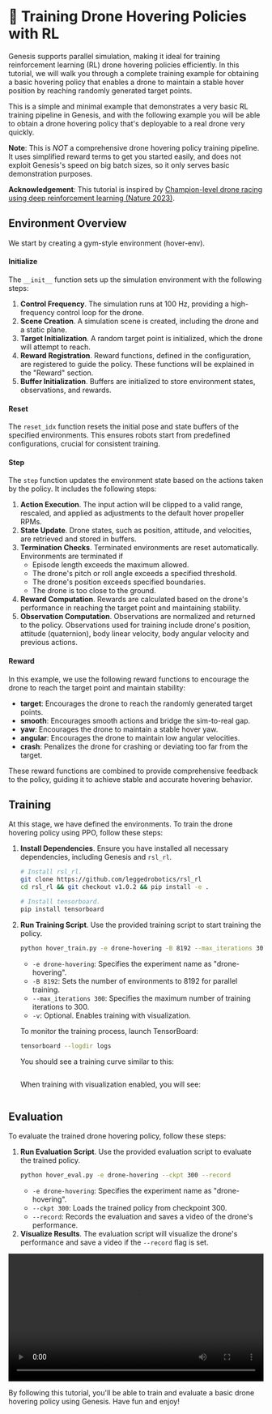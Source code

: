 # 🚁 Training Drone Hovering Policies with RL

Genesis supports parallel simulation, making it ideal for training reinforcement learning (RL) drone hovering policies efficiently. In this tutorial, we will walk you through a complete training example for obtaining a basic hovering policy that enables a drone to maintain a stable hover position by reaching randomly generated target points.

This is a simple and minimal example that demonstrates a very basic RL training pipeline in Genesis, and with the following example you will be able to obtain a drone hovering policy that's deployable to a real drone very quickly.

**Note**: This is *NOT* a comprehensive drone hovering policy training pipeline. It uses simplified reward terms to get you started easily, and does not exploit Genesis's speed on big batch sizes, so it only serves basic demonstration purposes.

**Acknowledgement**: This tutorial is inspired by [Champion-level drone racing using deep reinforcement learning (Nature 2023)](https://www.nature.com/articles/s41586-023-06419-4.pdf).

## Environment Overview
We start by creating a gym-style environment (hover-env).

#### Initialize
The `__init__` function sets up the simulation environment with the following steps:
1. **Control Frequency**.
    The simulation runs at 100 Hz, providing a high-frequency control loop for the drone.
2. **Scene Creation**.
    A simulation scene is created, including the drone and a static plane.
3. **Target Initialization**.
    A random target point is initialized, which the drone will attempt to reach.
4. **Reward Registration**.
    Reward functions, defined in the configuration, are registered to guide the policy. These functions will be explained in the "Reward" section.
5. **Buffer Initialization**.
    Buffers are initialized to store environment states, observations, and rewards.

#### Reset
The `reset_idx` function resets the initial pose and state buffers of the specified environments. This ensures robots start from predefined configurations, crucial for consistent training.

#### Step
The `step` function updates the environment state based on the actions taken by the policy. It includes the following steps:
1. **Action Execution**.
    The input action will be clipped to a valid range, rescaled, and applied as adjustments to the default hover propeller RPMs. 
2. **State Update**.
    Drone states, such as position, attitude, and velocities, are retrieved and stored in buffers.
3. **Termination Checks**.
    Terminated environments are reset automatically. Environments are terminated if
    - Episode length exceeds the maximum allowed.
    - The drone's pitch or roll angle exceeds a specified threshold.
    - The drone's position exceeds specified boundaries.
    - The drone is too close to the ground.
4. **Reward Computation**.
    Rewards are calculated based on the drone's performance in reaching the target point and maintaining stability.
5. **Observation Computation**.
    Observations are normalized and returned to the policy. Observations used for training include drone's position, attitude (quaternion), body linear velocity, body angular velocity and previous actions.

#### Reward
In this example, we use the following reward functions to encourage the drone to reach the target point and maintain stability:
- **target**: Encourages the drone to reach the randomly generated target points.
- **smooth**: Encourages smooth actions and bridge the sim-to-real gap.
- **yaw**: Encourages the drone to maintain a stable hover yaw.
- **angular**: Encourages the drone to maintain low angular velocities.
- **crash**: Penalizes the drone for crashing or deviating too far from the target.

These reward functions are combined to provide comprehensive feedback to the policy, guiding it to achieve stable and accurate hovering behavior.

## Training
At this stage, we have defined the environments. To train the drone hovering policy using PPO, follow these steps:
1. **Install Dependencies**.
    Ensure you have installed all necessary dependencies, including Genesis and `rsl_rl`.
    ```bash
    # Install rsl_rl.
    git clone https://github.com/leggedrobotics/rsl_rl
    cd rsl_rl && git checkout v1.0.2 && pip install -e .

    # Install tensorboard.
    pip install tensorboard
    ```
2. **Run Training Script**.
    Use the provided training script to start training the policy.
    ```bash
    python hover_train.py -e drone-hovering -B 8192 --max_iterations 300
    ```
    - `-e drone-hovering`: Specifies the experiment name as "drone-hovering".
    - `-B 8192`: Sets the number of environments to 8192 for parallel training.
    - `--max_iterations 300`: Specifies the maximum number of training iterations to 300.
    - `-v`: Optional. Enables training with visualization.
    
    To monitor the training process, launch TensorBoard:
    ```bash
    tensorboard --logdir logs
    ```
    You should see a training curve similar to this:
    ```{figure} ../../_static/images/hover_curve.png
    ```
    When training with visualization enabled, you will see:
    ```{figure} ../../_static/images/training.gif
    ```

## Evaluation
To evaluate the trained drone hovering policy, follow these steps:
1. **Run Evaluation Script**.
    Use the provided evaluation script to evaluate the trained policy.
    ```bash
    python hover_eval.py -e drone-hovering --ckpt 300 --record
    ```
    - `-e drone-hovering`: Specifies the experiment name as "drone-hovering".
    - `--ckpt 300`: Loads the trained policy from checkpoint 300.
    - `--record`: Records the evaluation and saves a video of the drone's performance.
2. **Visualize Results**.
    The evaluation script will visualize the drone's performance and save a video if the `--record` flag is set.

<video preload="auto" controls="True" width="100%">
<source src="https://github.com/Genesis-Embodied-AI/genesis-doc/raw/main/source/_static/videos/hover_env.mp4" type="video/mp4">
</video>

By following this tutorial, you'll be able to train and evaluate a basic drone hovering policy using Genesis. Have fun and enjoy!